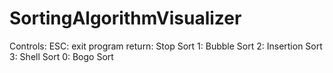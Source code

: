 # SortingAlgorithmVisualizer

Controls:
ESC: exit program
return: Stop Sort
1: Bubble Sort
2: Insertion Sort
3: Shell Sort
0: Bogo Sort
